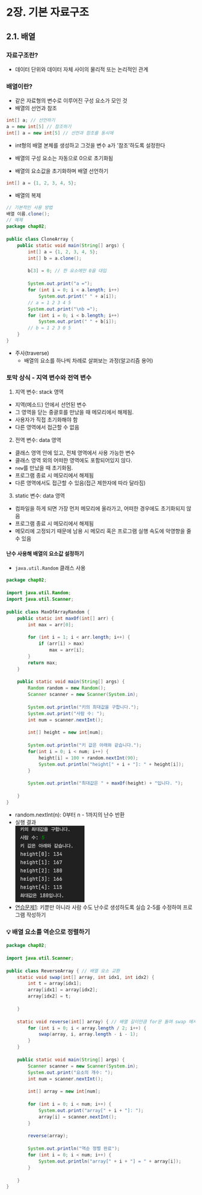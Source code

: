 # 2장. 기본 자료구조
## 2.1. 배열
### 자료구조란?
- 데이터 단위와 데이터 자체 사이의 물리적 또는 논리적인 관계
### 배열이란?
- 같은 자료형의 변수로 이루어진 구성 요소가 모인 것
- 배열의 선언과 참조
```java
int[] a; // 선언하기
a = new int[5] // 참조하기
int[] a = new int[5] // 선언과 참조를 동시에
```
- int형의 배열 본체를 생성하고 그것을 변수 a가 '참조'하도록 설정한다
- 배열의 구성 요소는 자동으로 0으로 초기화됨

- 배열의 요소값을 초기화하며 배열 선언하기
```java
int[] a = {1, 2, 3, 4, 5};
```
- 배열의 복제
```java
// 기본적인 사용 방법
배열 이름.clone();
// 예제
package chap02;

public class CloneArray {
    public static void main(String[] args) {
        int[] a = {1, 2, 3, 4, 5};
        int[] b = a.clone();

        b[3] = 0; // 한 요소에만 0을 대입

        System.out.print("a =");
        for (int i = 0; i < a.length; i++)
            System.out.print(" " + a[i]);
        // a = 1 2 3 4 5
        System.out.print("\nb =");
        for (int i = 0; i < b.length; i++)
            System.out.print(" " + b[i]);
        // b = 1 2 3 0 5
    }
}
```
- 주사(traverse)
  - 배열의 요소를 하나씩 차례로 살펴보는 과정(알고리즘 용어)

### 토막 상식 - 지역 변수와 전역 변수
1. 지역 변수: stack 영역
- 지역(메소드) 안에서 선언된 변수
- 그 영역을 닫는 중괄호를 만났을 때 메모리에서 해제됨.
- 사용자가 직접 초기화해야 함
- 다른 영역에서 접근할 수 없음
2. 전역 변수: data 영역
- 클래스 영역 안에 있고, 전체 영역에서 사용 가능한 변수
- 클래스 영역 외의 어떠한 영역에도 포함되어있지 않다.
- `new`를 만났을 때 초기화됨.
- 프로그램 종료 시 메모리에서 해제됨
- 다른 영역에서도 접근할 수 있음(접근 제한자에 따라 달라짐)
3. static 변수: data 영역
- 컴파일을 하게 되면 가장 먼저 메모리에 올라가고, 어떠한 경우에도 초기화되지 않음
- 프로그램 종료 시 메모리에서 해제됨
- 메모리에 고정되기 때문에 남용 시 메모리 혹은 프로그램 실행 속도에 악영향을 줄 수 있음

#### 난수 사용해 배열의 요소값 설정하기
- `java.util.Random` 클래스 사용
```java
package chap02;

import java.util.Random;
import java.util.Scanner;

public class MaxOfArrayRandom {
    public static int maxOf(int[] arr) {
        int max = arr[0];

        for (int i = 1; i < arr.length; i++) {
            if (arr[i] > max)
                max = arr[i];
        }
        return max;
    }

    public static void main(String[] args) {
        Random random = new Random();
        Scanner scanner = new Scanner(System.in);

        System.out.println("키의 최대값을 구합니다.");
        System.out.print("사람 수: ");
        int num = scanner.nextInt();

        int[] height = new int[num];

        System.out.println("키 값은 아래와 같습니다.");
        for(int i = 0; i < num; i++) {
            height[i] = 100 + random.nextInt(90);
            System.out.println("height[" + i + "]: " + height[i]);
        }

        System.out.println("최대값은 " + maxOf(height) + "입니다. ");

    }
}
```
- random.nextInt(n): 0부터 n - 1까지의 난수 반환
- 실행 결과<br/>
![](assets/chap02_MaxOfArrayRandom.png)<br/>
- [연습문제1](doit/src/chap02/../../../../doit/src/chap02/Question1.java): 키뿐만 아니라 사람 수도 난수로 생성하도록 실습 2-5를 수정하여 프로그램 작성하기

### 💡 배열 요소를 역순으로 정렬하기
```java
package chap02;

import java.util.Scanner;

public class ReverseArray { // 배열 요소 교환
    static void swap(int[] array, int idx1, int idx2) {
        int t = array[idx1];
        array[idx1] = array[idx2];
        array[idx2] = t;

    }

    static void reverse(int[] array) { // 배열 길이만큼 for문 돌며 swap 메서드 호출
        for (int i = 0; i < array.length / 2; i++) {
            swap(array, i, array.length - i - 1);
        }
    }

    public static void main(String[] args) {
        Scanner scanner = new Scanner(System.in);
        System.out.print("요소의 개수: ");
        int num = scanner.nextInt();

        int[] array = new int[num];

        for (int i = 0; i < num; i++) {
            System.out.print("array[" + i + "]: ");
            array[i] = scanner.nextInt();
        }

        reverse(array);

        System.out.println("역순 정렬 완료");
        for (int i = 0; i < num; i++) {
            System.out.println("array[" + i + "] = " + array[i]);
        }

    }
}

```